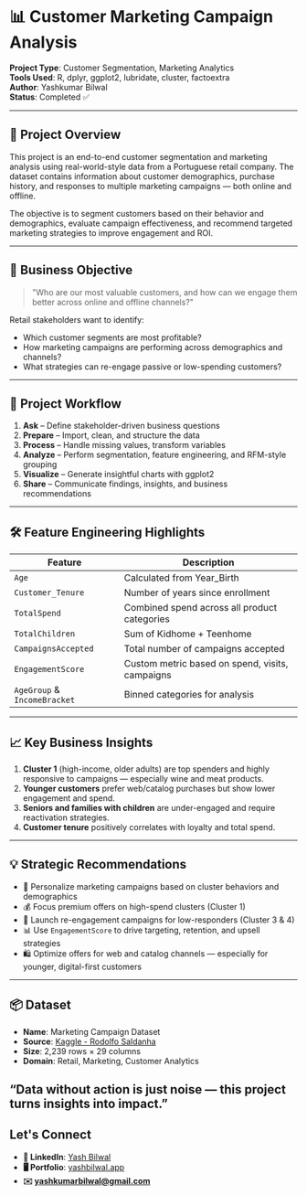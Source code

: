 # 📊 Customer Marketing Campaign Analysis

**Project Type**: Customer Segmentation, Marketing Analytics  
**Tools Used**: R, dplyr, ggplot2, lubridate, cluster, factoextra  
**Author**: Yashkumar Bilwal  
**Status**: Completed ✅

---

## 📌 Project Overview

This project is an end-to-end customer segmentation and marketing analysis using real-world-style data from a Portuguese retail company. The dataset contains information about customer demographics, purchase history, and responses to multiple marketing campaigns — both online and offline.

The objective is to segment customers based on their behavior and demographics, evaluate campaign effectiveness, and recommend targeted marketing strategies to improve engagement and ROI.

---

## 🎯 Business Objective

> "Who are our most valuable customers, and how can we engage them better across online and offline channels?"

Retail stakeholders want to identify:
- Which customer segments are most profitable?
- How marketing campaigns are performing across demographics and channels?
- What strategies can re-engage passive or low-spending customers?

---

## 🧭 Project Workflow

1. **Ask** – Define stakeholder-driven business questions  
2. **Prepare** – Import, clean, and structure the data  
3. **Process** – Handle missing values, transform variables  
4. **Analyze** – Perform segmentation, feature engineering, and RFM-style grouping  
5. **Visualize** – Generate insightful charts with ggplot2  
6. **Share** – Communicate findings, insights, and business recommendations

---

## 🛠 Feature Engineering Highlights

| Feature             | Description                                   |
|---------------------|-----------------------------------------------|
| `Age`               | Calculated from Year_Birth                    |
| `Customer_Tenure`   | Number of years since enrollment              |
| `TotalSpend`        | Combined spend across all product categories |
| `TotalChildren`     | Sum of Kidhome + Teenhome                     |
| `CampaignsAccepted` | Total number of campaigns accepted            |
| `EngagementScore`   | Custom metric based on spend, visits, campaigns|
| `AgeGroup` & `IncomeBracket` | Binned categories for analysis       |

---

## 📈 Key Business Insights

1. **Cluster 1** (high-income, older adults) are top spenders and highly responsive to campaigns — especially wine and meat products.
2. **Younger customers** prefer web/catalog purchases but show lower engagement and spend.
3. **Seniors and families with children** are under-engaged and require reactivation strategies.
4. **Customer tenure** positively correlates with loyalty and total spend.

---

## 💡 Strategic Recommendations

- 🎯 Personalize marketing campaigns based on cluster behaviors and demographics  
- 💰 Focus premium offers on high-spend clusters (Cluster 1)  
- 🔄 Launch re-engagement campaigns for low-responders (Cluster 3 & 4)  
- 📊 Use `EngagementScore` to drive targeting, retention, and upsell strategies  
- 🛍️ Optimize offers for web and catalog channels — especially for younger, digital-first customers

---

## 📦 Dataset

- **Name**: Marketing Campaign Dataset  
- **Source**: [Kaggle - Rodolfo Saldanha](https://www.kaggle.com/datasets/rodsaldanha/arketing-campaign)  
- **Size**: 2,239 rows × 29 columns  
- **Domain**: Retail, Marketing, Customer Analytics

## “Data without action is just noise — this project turns insights into impact.”

## Let's Connect 
- **💼 LinkedIn**: [Yash Bilwal](https://www.linkedin.com/in/yash-bilwal-4b38b4203/)
- **🖥️ Portfolio**: [yashbilwal.app](https://yashbilwal.vercel.app/)
- **✉️ yashkumarbilwal@gmail.com**
